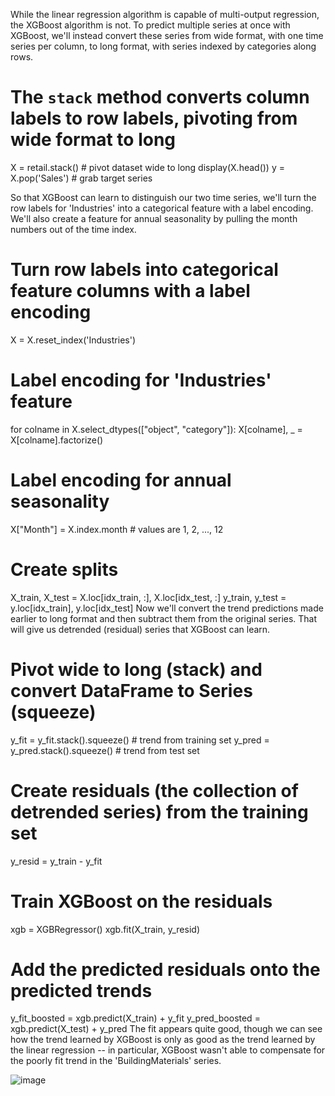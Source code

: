 While the linear regression algorithm is capable of multi-output regression, the XGBoost algorithm is not. To predict multiple series at once with XGBoost, we'll instead convert these series from wide format, with one time series per column, to long format, with series indexed by categories along rows.

# The `stack` method converts column labels to row labels, pivoting from wide format to long
X = retail.stack()  # pivot dataset wide to long
display(X.head())
y = X.pop('Sales')  # grab target series

So that XGBoost can learn to distinguish our two time series, we'll turn the row labels for 'Industries' into a categorical feature with a label encoding. We'll also create a feature for annual seasonality by pulling the month numbers out of the time index.

# Turn row labels into categorical feature columns with a label encoding
X = X.reset_index('Industries')
# Label encoding for 'Industries' feature
for colname in X.select_dtypes(["object", "category"]):
    X[colname], _ = X[colname].factorize()

# Label encoding for annual seasonality
X["Month"] = X.index.month  # values are 1, 2, ..., 12

# Create splits
X_train, X_test = X.loc[idx_train, :], X.loc[idx_test, :]
y_train, y_test = y.loc[idx_train], y.loc[idx_test]
Now we'll convert the trend predictions made earlier to long format and then subtract them from the original series. That will give us detrended (residual) series that XGBoost can learn.

# Pivot wide to long (stack) and convert DataFrame to Series (squeeze)
y_fit = y_fit.stack().squeeze()    # trend from training set
y_pred = y_pred.stack().squeeze()  # trend from test set

# Create residuals (the collection of detrended series) from the training set
y_resid = y_train - y_fit

# Train XGBoost on the residuals
xgb = XGBRegressor()
xgb.fit(X_train, y_resid)

# Add the predicted residuals onto the predicted trends
y_fit_boosted = xgb.predict(X_train) + y_fit
y_pred_boosted = xgb.predict(X_test) + y_pred
The fit appears quite good, though we can see how the trend learned by XGBoost is only as good as the trend learned by the linear regression -- in particular, XGBoost wasn't able to compensate for the poorly fit trend in the 'BuildingMaterials' series.

![image](https://user-images.githubusercontent.com/113107446/202554947-40128c2b-29fb-4f25-a4fe-75b605747c94.png)
